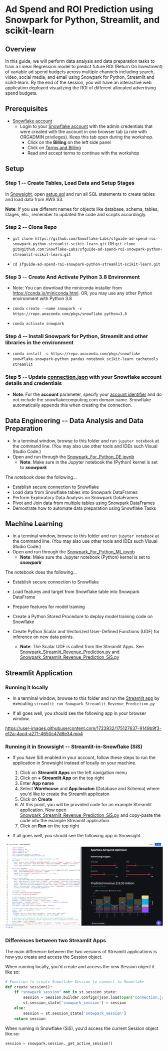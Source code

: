 # Ad Spend and ROI Prediction using Snowpark for Python, Streamlit, and scikit-learn

## Overview

In this guide, we will perform data analysis and data preparation tasks to train a Linear Regression model to predict future ROI (Return On Investment) of variable ad spend budgets across multiple channels including search, video, social media, and email using Snowpark for Python, Streamlit and scikit-learn. By the end of the session, you will have an interactive web application deployed visualizing the ROI of different allocated advertising spend budgets.

## Prerequisites

* [Snowflake account](https://signup.snowflake.com/)
  * Login to your [Snowflake account](https://app.snowflake.com/) with the admin credentials that were created with the account in one browser tab (a role with ORGADMIN privileges). Keep this tab open during the workshop.
    * Click on the **Billing** on the left side panel
    * Click on [Terms and Billing](https://app.snowflake.com/terms-and-billing)
    * Read and accept terms to continue with the workshop

## Setup

### **Step 1** -- Create Tables, Load Data and Setup Stages

In [Snowsight](https://docs.snowflake.com/en/user-guide/ui-snowsight.html), open [setup.sql](setup.sql) and run all SQL statements to create tables and load data from AWS S3.

**Note**: If you use different names for objects like database, schema, tables, stages, etc., remember to updated the code and scripts accordingly.

### **Step 2** -- Clone Repo

* `git clone https://github.com/Snowflake-Labs/sfguide-ad-spend-roi-snowpark-python-streamlit-scikit-learn.git` OR `git clone git@github.com:Snowflake-Labs/sfguide-ad-spend-roi-snowpark-python-streamlit-scikit-learn.git`

* `cd sfguide-ad-spend-roi-snowpark-python-streamlit-scikit-learn.git`

### **Step 3** -- Create And Activate Python 3.8 Environment

* Note: You can download the miniconda installer from
https://conda.io/miniconda.html. OR, you may use any other Python environment with Python 3.8
  
* `conda create --name snowpark -c https://repo.anaconda.com/pkgs/snowflake python=3.8`

* `conda activate snowpark`

### **Step 4** -- Install Snowpark for Python, Streamlit and other libraries in the environment

* `conda install -c https://repo.anaconda.com/pkgs/snowflake snowflake-snowpark-python pandas notebook scikit-learn cachetools streamlit`

### **Step 5** -- Update [connection.json](connection.json) with your Snowflake account details and credentials

* **Note**: For the **account** parameter, specify your [account identifier](https://docs.snowflake.com/en/user-guide/admin-account-identifier.html) and do not include the snowflakecomputing.com domain name. Snowflake automatically appends this when creating the connection.

## Data Engineering -- Data Analysis and Data Preparation

* In a terminal window, browse to this folder and run `jupyter notebook` at the command line. (You may also use other tools and IDEs such Visual Studio Code.)
* Open and run through the [Snowpark_For_Python_DE.ipynb](Snowpark_For_Python_DE.ipynb)
  * **Note**: Make sure in the Jupyter notebook the (Python) kernel is set to ***snowpark***

The notebook does the following...

* Establish secure connection to Snowflake
* Load data from Snowflake tables into Snowpark DataFrames
* Perform Exploratory Data Analysis on Snowpark DataFrames
* Pivot and Join data from multiple tables using Snowpark DataFrames
* Demostrate how to automate data preparation using Snowflake Tasks

## Machine Learning

* In a terminal window, browse to this folder and run `jupyter notebook` at the command line. (You may also use other tools and IDEs such Visual Studio Code.)
* Open and run through the [Snowpark_For_Python_ML.ipynb](Snowpark_For_Python_ML.ipynb)
  * **Note**: Make sure the Jupyter notebook (Python) kernel is set to ***snowpark***

The notebook does the following...

* Establish secure connection to Snowflake
* Load features and target from Snowflake table into Snowpark DataFrame
* Prepare features for model training
* Create a Python Stored Procedure to deploy model training code on Snowflake
* Create Python Scalar and Vectorized User-Defined Functions (UDF) for inference on new data points.

  * **Note**: The Scalar UDF is called from the Streamlit Apps. See [Snowpark_Streamlit_Revenue_Prediction.py](Snowpark_Streamlit_Revenue_Prediction.py) and [Snowpark_Streamlit_Revenue_Prediction_SiS.py](Snowpark_Streamlit_Revenue_Prediction_SiS.py)

## Streamlit Application

### Running it locally

* In a terminal window, browse to this folder and run the [Streamlit app](Snowpark_Streamlit_Revenue_Prediction.py) by executing `streamlit run Snowpark_Streamlit_Revenue_Prediction.py`

* If all goes well, you should see the following app in your browser window.

https://user-images.githubusercontent.com/1723932/175127637-9149b9f3-e12a-4acd-a271-4650c47d8e34.mp4

### Running it in Snowsight -- Streamlit-in-Snowflake (SiS)

* If you have SiS enabled in your account, follow these steps to run the application in Snowsight instead of locally on your machine.

  1) Click on **Streamlit Apps** on the left navigation menu
  2) Click on **+ Streamlit App** on the top right
  3) Enter **App name**
  4) Select **Warehouse** and **App locaton** (Database and Schema) where you'd like to create the Streamlit applicaton
  5) Click on **Create**
  6) At this point, you will be provided code for an example Streamlit application. Now open [Snowpark_Streamlit_Revenue_Prediction_SiS.py](Snowpark_Streamlit_Revenue_Prediction_SiS.py) and copy-paste the code into the example Streamlit application.
  7) Click on **Run** on the top right

* If all goes well, you should see the following app in Snowsight.

![Streamlin-in-Snowflake](assets/app_sis.png)

### Differences between two Streamlit Apps

The main difference between the two versions of Streamlit applications is how you create and access the Session object.

When running locally, you'd create and access the new Session object it like so:

```python
# Function to create Snowflake Session to connect to Snowflake
def create_session():
    if "snowpark_session" not in st.session_state:
        session = Session.builder.configs(json.load(open("connection.json"))).create()
        st.session_state['snowpark_session'] = session
    else:
        session = st.session_state['snowpark_session']
    return session
```

When running in Snowflake (SiS), you'd access the current Session object like so:

```python
session = snowpark.session._get_active_session()
```
